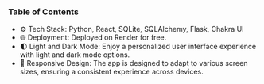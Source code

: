 ### Table of Contents

-   ⚙️ Tech Stack: Python, React, SQLite, SQLAlchemy, Flask, Chakra UI
-   🌐 Deployment: Deployed on Render for free.
-   🌓 Light and Dark Mode: Enjoy a personalized user interface experience with light and dark mode options.
-   📱 Responsive Design: The app is designed to adapt to various screen sizes, ensuring a consistent experience across devices.
